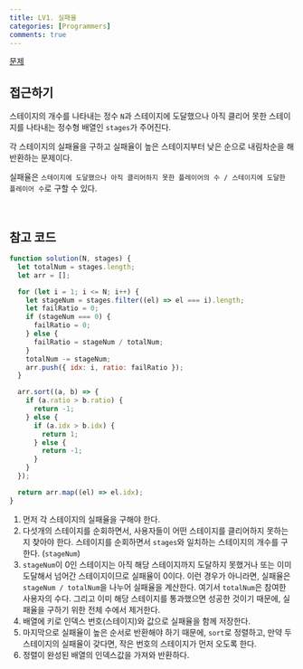 ```yaml
---
title: LV1. 실패율
categories: [Programmers]
comments: true
---
```


[문제](https://programmers.co.kr/learn/courses/30/lessons/42889)

## 접근하기

스테이지의 개수를 나타내는 정수 `N`과 스테이지에 도달했으나 아직 클리어 못한 스테이지를 나타내는 정수형 배열인 `stages`가 주어진다.

각 스테이지의 실패율을 구하고 실패율이 높은 스테이지부터 낮은 순으로 내림차순을 해 반환하는 문제이다.

실패율은 `스테이지에 도달했으나 아직 클리어하지 못한 플레이어의 수 / 스테이지에 도달한 플레이어 수`로 구할 수 있다.

<br>

## 참고 코드

```js
function solution(N, stages) {
  let totalNum = stages.length;
  let arr = [];

  for (let i = 1; i <= N; i++) {
    let stageNum = stages.filter((el) => el === i).length;
    let failRatio = 0;
    if (stageNum === 0) {
      failRatio = 0;
    } else {
      failRatio = stageNum / totalNum;
    }
    totalNum -= stageNum;
    arr.push({ idx: i, ratio: failRatio });
  }

  arr.sort((a, b) => {
    if (a.ratio > b.ratio) {
      return -1;
    } else {
      if (a.idx > b.idx) {
        return 1;
      } else {
        return -1;
      }
    }
  });

  return arr.map((el) => el.idx);
}
```

1. 먼저 각 스테이지의 실패율을 구해야 한다.
2. 다섯개의 스테이지를 순회하면서, 사용자들이 어떤 스테이지를 클리어하지 못하는지 찾아야 한다. 스테이지를 순회하면서 `stages`와 일치하는 스테이지의 개수를 구한다. (`stageNum`)
3. `stageNum`이 0인 스테이지는 아직 해당 스테이지까지 도달하지 못했거나 또는 이미 도달해서 넘어간 스테이지이므로 실패율이 0이다. 이런 경우가 아니라면, 실패율은 `stageNum / totalNum`을 나누어 실패율을 계산한다. 여기서 `totalNum`은 참여한 사용자의 수다. 그리고 이미 해당 스테이지를 통과했으면 성공한 것이기 때문에, 실패율을 구하기 위한 전체 수에서 제거한다.
4. 배열에 키로 인덱스 번호(스테이지)와 값으로 실패율을 함께 저장한다.
5. 마지막으로 실패율이 높은 순서로 반환해야 하기 때문에, `sort`로 정렬하고, 만약 두 스테이지의 실패율이 갖다면, 작은 번호의 스테이지가 먼저 오도록 한다.
6. 정렬이 완성된 배열의 인덱스값을 가져와 반환하다.
